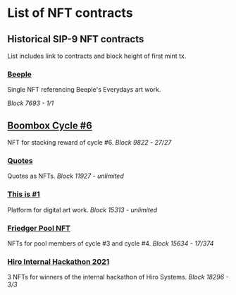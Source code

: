 # List of NFT contracts

## Historical SIP-9 NFT contracts
List includes link to contracts and block height of first mint tx.

### [Beeple](https://explorer.stacks.co/txid/SP2PABAF9FTAJYNFZH93XENAJ8FVY99RRM50D2JG9.beeple?chain=mainnet) 
Single NFT referencing Beeple's Everydays art work.

_Block 7693 - 1/1_

## [Boombox Cycle #6](https://explorer.stacks.co/txid/SP497E7RX3233ATBS2AB9G4WTHB63X5PBSP5VGAQ.boomboxes-cycle-6?chain=mainnet) 
NFT for stacking reward of cycle #6.
_Block 9822 - 27/27_

### [Quotes](https://explorer.stacks.co/txid/SP32AEEF6WW5Y0NMJ1S8SBSZDAY8R5J32NBZFPKKZ.quotes-v1?chain=mainnet) 
Quotes as NFTs.
_Block 11927 - unlimited_

### [This is #1](https://explorer.stacks.co/txid/SP3QSAJQ4EA8WXEDSRRKMZZ29NH91VZ6C5X88FGZQ.thisisnumberone-v2?chain=mainnet)
 Platform for digital art work.
_Block 15313 - unlimited_

### [Friedger Pool NFT](https://explorer.stacks.co/txid/SP2PABAF9FTAJYNFZH93XENAJ8FVY99RRM50D2JG9.friedger-pool-nft?chain=mainnet) 
NFTs for pool members of cycle #3 and cycle #4.
_Block 15634 - 17/374_

### [Hiro Internal Hackathon 2021](https://explorer.stacks.co/txid/SP1NSRCVAP49EFH0G3D2VXV36G09Y01KSHYW173CV.hiro-hackathon-winner-2021?chain=mainnet)
3 NFTs for winners of the internal hackathon of Hiro Systems.
_Block 18296 - 3/3_